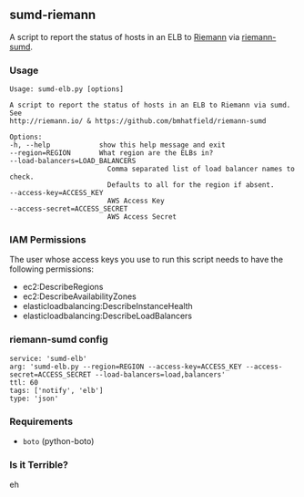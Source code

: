 ## sumd-riemann

A script to report the status of hosts in an ELB
to [Riemann](http://riemann.io/)
via [riemann-sumd](https://github.com/bmhatfield/riemann-sumd).

### Usage

    Usage: sumd-elb.py [options]

    A script to report the status of hosts in an ELB to Riemann via sumd. See
    http://riemann.io/ & https://github.com/bmhatfield/riemann-sumd

    Options:
    -h, --help            show this help message and exit
    --region=REGION       What region are the ELBs in?
    --load-balancers=LOAD_BALANCERS
                            Comma separated list of load balancer names to check.
                            Defaults to all for the region if absent.
    --access-key=ACCESS_KEY
                            AWS Access Key
    --access-secret=ACCESS_SECRET
                            AWS Access Secret

### IAM Permissions

The user whose access keys you use to run this script needs to have the following permissions:

* ec2:DescribeRegions
* ec2:DescribeAvailabilityZones
* elasticloadbalancing:DescribeInstanceHealth
* elasticloadbalancing:DescribeLoadBalancers

### riemann-sumd config

    service: 'sumd-elb'
    arg: 'sumd-elb.py --region=REGION --access-key=ACCESS_KEY --access-secret=ACCESS_SECRET --load-balancers=load,balancers'
    ttl: 60
    tags: ['notify', 'elb']
    type: 'json'

### Requirements

* `boto` (python-boto)

### Is it Terrible?

eh
